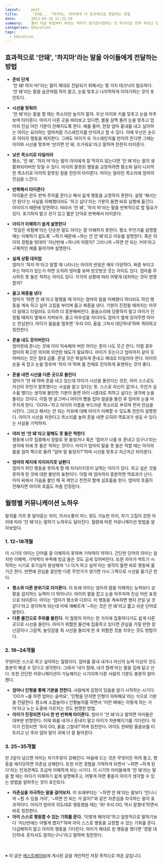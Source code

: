 ```yaml
---
layout:     post
title:      「안돼」, 「하지마」 아이에게 더 효과적으로 전달하는 방법
date:       2013-02-16 11:31:19
summary:    돌이 지날 무렵부터 아이는 자아가 생기면서원하는 건 무엇이든 전부 하려고 든다. 이때부터 엄마는 '안 돼', '하지 마'라는 말을 입에 달고 살게 된다. 그리고 과연 아이를 어떻게 타일러야 잘못된 행동을 막을 수 있을지 고민한다. 하지만 막무가내로 소리를 지르는 행동은 아무짝에도 쓸모가 없다. 어차피 아이는 엄마의 말을 잘 이해하지 못 하거니와, 하고 싶은 행동은 끝까지 하려고 고집을 부릴 게 빤하기 때문이다. 아이에게 '안 돼', '하지 마'라는 말을 효과적으로 전달하는 노하우를 알아보자.
categories: Education
tags:
  - Education
---
```



## 효과적으로 '안돼', '하지마'라는 말을 아이들에게 전달하는 방법

* <strong>준비 단계</strong>         
'안 돼! 하지 마!'라는 말이 제대로 전달되기 위해서는 몇 가지 테크닉이 필요하다. '안 돼'라는 말을 습관처럼 하지 말고, 눈을 맞추고 나지막하게 이야기하는 것이 포인트다.

* <strong>시선을 맞춰라</strong>         
'안 돼'라는 말을 할 때는 목소리만 높이지 말자. 우선 아이와 키를 맞추고 눈을 마주보며 타이른다. 아이가 다른 곳을 바라보고 있다면, 볼을 살짝 돌려 눈을 맞추고 엄마의 진심 어린 기분이 전해지도록 한다. 예를 들어, 한창 엄마 흉내를 내고 싶어하는 아이는 요리하는 엄마처럼 가스레인지를 만지려고 할 수 있다. 이때 우선은 손으로 아이의 행동을 제지한다. 그래도 아이가 또 가스레인지를 만지려 든다면 그때는 아이와 시선을 맞추며 '만지면 안 돼. 뜨거워요'라고 말하며 찬찬히 타이른다.

* <strong>낮은 목소리로 타일러라</strong>         
평소, '안 돼', '하지 마'라는 말이 아이에게 잘 먹히지 않는다면 '안 돼'라는 말이 생활화되어버린 탓일 수 있다. 아이의 잘못된 행동을 교정하려면 평소와 달리 나지막한 목소리로 아이의 잘못된 점을 찬찬히 타이른다. 아이는 달라진 목소리에 엄마의 진심을 느낀다.

* <strong>반복해서 타이른다</strong>         
아이들은 한두 번씩 주의를 준다고 해서 쉽게 행동을 교정하지 못한다. 설령 '해서는 안 된다'는 사실을 이해했더라도 '하고 싶다'라는 기분이 들면 바로 실행에 옮긴다. 아이이기 때문에 당연하다. 따라서 '안 돼', '하지 마'라는 말을 반복적으로 할 필요가 있다. 포기하지 말고 끈기 있고 짧은 단어로 반복해서 타이른다.

* <strong>아이가 이해하기 쉽게 설명한다</strong>         
'찻길은 위험해'라는 단순한 말도 아이는 잘 이해하지 못한다. 평소 무언가를 설명할 때는 이해하기 쉽도록 '~하기 때문에 ~하는 건 안 돼'라고 이유를 설명한다. 혹은 아이의 경험을 빗대어 '지난번에 ~하니까 아팠지? 그러니까 ~하면 안 되는 거야'라고 구체적인 예를 들어가며 설명한다.

* <strong>실제 상황 대처법</strong>         
엄마가 '하지 마'라고 말할 때 나타나는 아이의 반응은 매우 다양하다. 짜증 부리고 우는 아이가 있는가 하면 오히려 엄마를 보며 방긋방긋 웃는 아이도 있다. 엄마를 무시하듯 못 들은 척하는 아이도 있다. 각각의 상황에 따라 어떻게 대처하는 것이 현명할까?

* <strong>울고 짜증을 낸다</strong>         
엄마가 '하면 안 돼'라고 말했을 때 아이는 엄마의 말을 이해했다 하더라도 하던 행동을 계속 하고 싶어 고집을 부리며 울고 짜증을 낸다. 기분이 진정될 때까지는 아무리 달래고 타일러도 오히려 더 흥분해버린다. 울음소리에 당황하지 말고 아이가 진정될 때까지 옆에서 지켜보자. 울고 아우성을 치더라도 엄마가 옆에 있어주면 아이는 안심한다. 아이가 울음을 멈추면 '우리 OO, 울음 그쳐서 대단하네'하며 격려하고 칭찬한다.

* <strong>혼을 내도 웃어버린다</strong>         
엄마한테 혼나는 것에 이미 익숙해져 버린 아이는 혼이 나도 웃곤 한다. 이럴 경우 엄마의 확고한 의지와 의연한 태도가 필요하다. 아이가 웃는다고 엄마까지 같이 웃어버리는 것은 절대 금물. 혼낼 것은 확실하게 혼내고 제대로 타일러야 한다. 아이의 손을 꼭 잡고 눈을 맞추며 '하지 마'하며 몸 전체로 진지하게 표현하는 것이 좋다.

* <strong>혼을 내면 시선을 다른 곳으로 돌린다</strong>         
엄마가 '안 돼'하며 혼을 내고 있는데 아이가 시선을 돌린다는 것은, 아이 스스로도 자신이 무언가 잘못했다는 사실을 알고 있다는 뜻. 스스로 자신이 없거나, 무언가 실수를 했다는 생각에 불안한 기분이 들면 아이 나름대로 피하고 싶다는 생각에 눈을 돌리는 것이다. 이럴 땐 살그머니 아이의 뺨을 잡아 얼굴을 돌린 후 엄마와 눈을 마주치게 한다. 'OO야~'하고 아이의 이름을 부드러운 목소리로 부르며 먼저 안심을 시킨다. 그리고 해서는 안 되는 이유에 대해 아이가 이해할 수 있도록 찬찬히 설명한다. 아이가 시선을 피한다고 목소리를 높여 혼을 내면 오히려 역효과가 생길 수 있다는 사실을 기억하자.

* <strong>여러 번 '안 돼'라고 말해도 못 들은 척한다</strong>         
행동에 너무 집중해서 정말로 못 들었거나 혹은 '엄마가 나를 또 혼내고 있구나'라는 생각에 아예 못 들은 척하는 것이다. 아이가 엄마의 말을 못 들은 척할 때는 아이의 몸을 엄마 쪽으로 돌려 "엄마 말 들었지?"하며 시선을 맞추고 차근차근 타이른다.

* <strong>엄마의 제지에 자지러지듯 날뛴다</strong>         
엄마가 하던 행동을 못하게 할 때 자지러지듯이 날뛰는 아이가 있다. 하고 싶은 것을 못하게 한 것에 대한 불만의 표현이다. 이럴 때 엄마까지 흥분하면 역효과가 난다. 아이 뒤에서 가슴을 붙인 채 꼭 껴안고 천천히 함께 심호흡을 한다. 엄마의 호흡이 전해지면 아이의 호흡도 차츰 진정된다.



## 월령별 커뮤니케이션 노하우

말귀를 거의 못 알아듣는 아이, 의사소통이 어느 정도 가능한 아이, 자기 고집이 강한 아이에 따라 '안 돼'라는 말하기 노하우도 달라진다. 월령에 따른 커뮤니케이션 방법을 알아보았다.

### 1. 12~18개월

이 시기의 아이는 단어를 잘 이해하지 못하며 기억력이 약하다. 간단한 단어의 의미는 알지만 이해력, 기억력이 부족해 방금 들은 것도 금세 잊어버린다. 또한 자아가 싹트기 시작하는 시기로 호기심이 왕성해져 '나 이거 하고 싶어'라는 생각이 들면 바로 행동에 옮기곤 한다. 반면에 관심을 끌만한 다른 무언가가 생기면 다시 그쪽으로 시선을 옮기곤 한다.

- **평소와 다른 분위기로 타이른다.** 이 또래 아이는 엄마의 말을 이해하는 능력보다 상황을 감지하는 능력이 더 뛰어나다. 아이의 팔을 잡고 눈을 마주치며 진심 어린 표정으로 타이른다. 아이는 '엄마가 평소와 다르다. 이 행동을 계속하면 왠지 큰일 날 것 같다'라고 생각하게 되는데 이때 재빠르게 '~하는 것은 안 돼'라고 짧고 쉬운 단어로 말한다.
- **다른 물건으로 주위를 돌린다.** 이 월령의 아이는 한 가지에 집중하다가도 쉽게 다른 곳으로 시선을 돌린다. 아이가 위험한 물건에 집중하고 있다면 관심을 가질 만한 장난감이나 그림책, 놀잇감을 줘 시선을 돌리게 한 후 위험한 것을 치우는 것도 방법이다.


### 2. 19~24개월

무엇이든 스스로 하고 싶어하는 월령이다. 엄마를 흉내 내거나 자신의 능력 이상의 것도 충분히 해낼 수 있다고 생각한다. 그래서 '내가 할래, 내가 할래'라는 말을 입에 달고 산다. 또한 간단한 커뮤니케이션이 가능해지는 시기이며 다른 사람의 기분도 충분히 알아챈다.

- **엄마나 인형을 통해 기분을 전한다.** 사람에게 감정이 있음을 알기 시작하는 시기다. 'OO가 ~를 하면 엄마는 슬퍼요', '인형을 던지면 인형이 아파해요'라는 식으로 기분을 전달한다. 평소에 소꿉놀이나 인형놀이를 하면서 '이런 때에는 이렇게 하는 거야'라고 노는 도중에 가르치는 것도 현명한 방법.
- **아이가 진정되면 다시 한 번 반복해 타이른다.** 엄마가 '안 돼'라고 말하면 아이들은 대부분 반항한다. 이때 화를 내거나 혼내지 말고 아이가 차분해지기를 기다린다. 아이가 진정되면 '우리 OO, 울음 그쳤네?'하며 칭찬한다. 아이도 한바탕 울음보를 터트리고 난 후라 엄마 말이 귀에 더 잘 들어온다.


### 3. 25~35개월

만 2살이 넘으면 아이는 자기주장이 강해진다. 마음에 드는 것은 무엇이든 하려 들고, 행동을 제지당하면 자존심 상해한다. 또한 이전 경험을 기억하게 되면서 '~하면 ~하게 된다'라는 인과관계도 조금씩 이해하게 되는 시기다. 이 시기의 아이들에게 '안 돼'라는 말을 할 때는 아이가 이해하기 쉽게 설명해주고, 어떻게 하면 좋을지 아이가 생각할 수 있는 방법을 알려주는 것이 포인트다.

- **자존심을 자극하는 말을 걸어보자.** 이 또래부터는 '~하면 안 돼'라는 말보다 '언니니까 ~할 수 있을 거야', '~하면 안 되는 거 알지?'와 같은 자존심을 자극하는 말이 효과적이다. 아이가 엄마의 의도대로 행동했을 때는 '와! 우리 OO, 역시 잘했네'하면서 바로 칭찬한다.
- **아이 스스로 행동할 수 있는 기회를 준다.** '이렇게 해야지!'하고 일방적으로 말하기보다 '지난번에는 어떻게 했지?'하며 아이 스스로 행동을 교정할 수 있는 기회를 준다. 다급해하지 말고 아이의 행동을 기다린다. 아이가 제대로 된 행동을 했다면 '정말 대단하네. 혼자서도 잘하는구나'라고 말하며 칭찬한다.


<br /><br />
※ 이 글은 [베스트베이비](http://www.ibestbaby.co.kr)에 게시된 글을 개인적인 저장 목적으로 퍼온 글입니다.